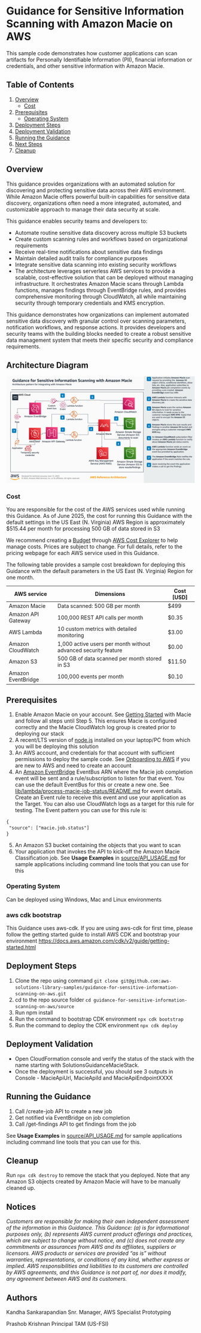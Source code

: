 # Guidance for Sensitive Information Scanning with Amazon Macie on AWS

This sample code demonstrates how customer applications can scan artifacts for Personally Identifiable Information (PII), financial information or credentials, and other sensitive information with Amazon Macie.


## Table of Contents

1. [Overview](#overview-required)
    - [Cost](#cost)
2. [Prerequisites](#prerequisites-required)
    - [Operating System](#operating-system-required)
3. [Deployment Steps](#deployment-steps-required)
4. [Deployment Validation](#deployment-validation-required)
5. [Running the Guidance](#running-the-guidance-required)
6. [Next Steps](#next-steps-required)
7. [Cleanup](#cleanup-required)


## Overview 

This guidance  provides organizations with an automated solution for discovering and protecting sensitive data across their AWS environment. While Amazon Macie offers powerful built-in capabilities for sensitive data discovery, organizations often need a more integrated, automated, and customizable approach to manage their data security at scale.

This guidance enables security teams and developers to:

* Automate routine sensitive data discovery across multiple S3 buckets
* Create custom scanning rules and workflows based on organizational requirements
* Receive real-time notifications about sensitive data findings
* Maintain detailed audit trails for compliance purposes
* Integrate sensitive data scanning into existing security workflows
* The architecture leverages serverless AWS services to provide a scalable, cost-effective solution that can be deployed without managing infrastructure. It orchestrates Amazon Macie scans through Lambda functions, manages findings through EventBridge rules, and provides comprehensive monitoring through CloudWatch, all while maintaining security through temporary credentials and KMS encryption.

This guidance demonstrates how organizations can implement automated sensitive data discovery with granular control over scanning parameters, notification workflows, and response actions. It provides developers and security teams with the building blocks needed to create a robust sensitive data management system that meets their specific security and compliance requirements.

## Architecture Diagram

![Architecture Diagram](assets/images/sensitive-information-scanning-architecture.png)

### Cost

You are responsible for the cost of the AWS services used while running this Guidance. As of June 2025, the cost for running this Guidance with the default settings in the US East (N. Virginia) AWS Region is approximately $515.44 per month for processing 500 GB of data stored in S3

We recommend creating a [Budget](https://docs.aws.amazon.com/cost-management/latest/userguide/budgets-managing-costs.html) through [AWS Cost Explorer](https://aws.amazon.com/aws-cost-management/aws-cost-explorer/) to help manage costs. Prices are subject to change. For full details, refer to the pricing webpage for each AWS service used in this Guidance.

The following table provides a sample cost breakdown for deploying this Guidance with the default parameters in the US East (N. Virginia) Region for one month.

| AWS service  | Dimensions | Cost [USD] |
| ----------- | ------------ | ------------ |
|Amazon Macie| Data scanned: 500 GB per month | $499 |
|Amazon API Gateway | 100,000 REST API calls per month  | $0.35  |
|AWS Lambda| 10 custom metrics with detailed monitoring| $3.00 |
| Amazon CloudWatch | 1,000 active users per month without advanced security feature | $0.00 |
| Amazon S3 | 500 GB of data scanned per month stored in S3  | $11.50 |
| Amazon EventBridge | 100,000 events per month | $0.10 |


## Prerequisites

1. Enable Amazon Macie on your account. See [Getting Started](https://docs.aws.amazon.com/macie/latest/user/getting-started.html) with Macie and follow all steps until Step 5. This ensures Macie is configured correctly and the Macie CloudWatch log group is created prior to deploying our stack
2. A recent/LTS version of [node.js](https://nodejs.org/en) installed on your laptop/PC from which you will be deploying this solution
3. An AWS account, and credentials for that account with sufficient permissions to deploy the sample code. See [Onboarding to AWS](https://aws.amazon.com/getting-started/onboarding-to-aws) if you are new to AWS and need to create an account
4. An [Amazon EventBridge](https://aws.amazon.com/eventbridge/) EventBus ARN where the Macie job completion event will be sent and a rule/subscription to listen for that event. You can use the default EventBus for this or create a new one. See [lib/lambda/process-macie-job-status/README.md](source/lib/lambda/process-macie-job-status/README.md#eventbridge-event-structure) for event details. Create an Event rule to receive this event and use your application as the Target. You can also use CloudWatch logs as a target for this rule for testing. The Event pattern you can use for this rule is:

 ```
 {
  "source": ["macie.job.status"]
}
 ```

5. An Amazon S3 bucket containing the objects that you want to scan
6. Your application that invokes the API to kick-off the Amazon Macie Classification job. See **Usage Examples** in [source/API_USAGE.md](source/API_USAGE.md#usage-examples) for sample applications including command line tools that you can use for this

### Operating System 

Can be deployed using Windows, Mac and Linux environments


### aws cdk bootstrap

This Guidance uses aws-cdk. If you are using aws-cdk for first time, please follow the getting started guide to install AWS CDK and bootstrap your environment https://docs.aws.amazon.com/cdk/v2/guide/getting-started.html


## Deployment Steps

1. Clone the repo using command ```git clone git@github.com:aws-solutions-library-samples/guidance-for-sensitive-information-scanning-on-aws.git```
2. cd to the repo source folder ```cd guidance-for-sensitive-information-scanning-on-aws/source```
3. Run npm install
4. Run the command to bootstrap CDK environment ```npx cdk bootstrap```
5. Run the command to deploy the CDK environment ```npx cdk deploy```


## Deployment Validation

* Open CloudFormation console and verify the status of the stack with the name starting with SolutionsGuidanceMacieStack.
* Once the deployment is successful, you should see 3 outputs in Console - MacieApiUrl, MacieApiId and MacieApiEndpointXXXX


## Running the Guidance

1. Call /create-job API to create a new job
2. Get notified via EventBridge on job completion
3. Call /get-findings API to get findings from the job

See **Usage Examples** in [source/API_USAGE.md](source/API_USAGE.md#usage-examples) for sample applications including command line tools that you can use for this. 

## Cleanup 

Run ```npx cdk destroy``` to remove the stack that you deployed. Note that any Amazon S3 objects created by Amazon Macie will have to be manually cleaned up.


## Notices 

*Customers are responsible for making their own independent assessment of the information in this Guidance. This Guidance: (a) is for informational purposes only, (b) represents AWS current product offerings and practices, which are subject to change without notice, and (c) does not create any commitments or assurances from AWS and its affiliates, suppliers or licensors. AWS products or services are provided “as is” without warranties, representations, or conditions of any kind, whether express or implied. AWS responsibilities and liabilities to its customers are controlled by AWS agreements, and this Guidance is not part of, nor does it modify, any agreement between AWS and its customers.*


## Authors 

Kandha Sankarapandian Snr. Manager, AWS Specialist Prototyping

Prashob Krishnan Principal TAM (US-FSI)
